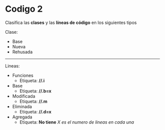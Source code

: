 # Codigo 2

Clasifica las **clases** y las __líneas de código__ en los siguientes tipos
&nbsp;

Clase:
* Base
* Nueva
* Rehusada
- - - -
Lineas:
* Funciones
  * Etiqueta: **//.i**  
* Base
  * Etiqueta: **//.b=x**
* Modificada
  * Etiqueta: **//.m**
* Eliminada
  * Etiqueta: **//.d=x**
* Agregada
  * Etiqueta: **No tiene**
*X es el numero de lineas en cada una*
